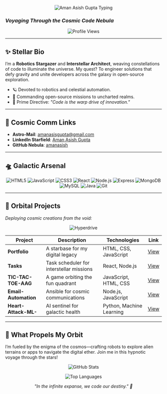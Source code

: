 <p align="center">
  <img src="https://readme-typing-svg.herokuapp.com?font=Orbitron&size=40&color=00FFFF&center=true&vCenter=true&width=600&lines=%F0%9F%91%A8%E2%80%8D%EF%B8%8F+Aman+Asish+Gupta;Galactic+Code+Pioneer" alt="Aman Asish Gupta Typing" />
</p>

### *Voyaging Through the Cosmic Code Nebula*  
<p align="center">
  <img src="https://komarev.com/ghpvc/?username=amanasish&label=Quantum%20Transmissions&color=9400D3&style=for-the-badge" alt="Profile Views" />
</p>

---

## ✨ Stellar Bio  
I’m a **Robotics Stargazer** and **Interstellar Architect**, weaving constellations of code to illuminate the universe. My quest? To engineer solutions that defy gravity and unite developers across the galaxy in open-source exploration.

- 🪐 Devoted to robotics and celestial automation.  
- 🌌 Commanding open-source missions to uncharted realms.  
- 💫 Prime Directive: *"Code is the warp drive of innovation."*

---

## 📡 Cosmic Comm Links  
- **Astro-Mail**: [amanasisgupta@gmail.com](mailto:amanasisgupta@gmail.com)  
- **LinkedIn Starfield**: [Aman Asish Gupta](https://www.linkedin.com/in/aman-asish-gupta-085b57215)  
- **GitHub Nebula**: [amanasish](https://github.com/amanasish)  

---

## 🛸 Galactic Arsenal  
<p align="center">
  <img src="https://img.shields.io/badge/HTML5-E34F26?style=flat-square&logo=html5&logoColor=white&labelColor=0A0A0A" alt="HTML5" />  
  <img src="https://img.shields.io/badge/JavaScript-F7DF1E?style=flat-square&logo=javascript&logoColor=black&labelColor=0A0A0A" alt="JavaScript" />  
  <img src="https://img.shields.io/badge/CSS3-1572B6?style=flat-square&logo=css3&logoColor=white&labelColor=0A0A0A" alt="CSS3" />  
  <img src="https://img.shields.io/badge/React-61DAFB?style=flat-square&logo=react&logoColor=black&labelColor=0A0A0A" alt="React" />  
  <img src="https://img.shields.io/badge/Node.js-339933?style=flat-square&logo=node.js&logoColor=white&labelColor=0A0A0A" alt="Node.js" />  
  <img src="https://img.shields.io/badge/Express-000000?style=flat-square&logo=express&logoColor=white&labelColor=0A0A0A" alt="Express" />  
  <img src="https://img.shields.io/badge/MongoDB-47A248?style=flat-square&logo=mongodb&logoColor=white&labelColor=0A0A0A" alt="MongoDB" />  
  <img src="https://img.shields.io/badge/MySQL-4479A1?style=flat-square&logo=mysql&logoColor=white&labelColor=0A0A0A" alt="MySQL" />  
  <img src="https://img.shields.io/badge/Java-007396?style=flat-square&logo=java&logoColor=white&labelColor=0A0A0A" alt="Java" />  
  <img src="https://img.shields.io/badge/Git-F05032?style=flat-square&logo=git&logoColor=white&labelColor=0A0A0A" alt="Git" />  
</p>

---

## 🌠 Orbital Projects  
*Deploying cosmic creations from the void:*  
<p align="center">
  <img src="https://img.shields.io/badge/%F0%9F%9A%80%20Hyperdrive%20Engaged-FF00FF?style=for-the-badge&labelColor=1A1A1A&color=00CED1" alt="Hyperdrive" />
</p>

| Project              | Description                                  | Technologies            | Link                                              |
|----------------------|----------------------------------------------|-------------------------|---------------------------------------------------|
| **Portfolio**        | A starbase for my digital legacy            | HTML, CSS, JavaScript   | [View](https://github.com/amanasish/Portfolio)          |
| **Tasks**            | Task scheduler for interstellar missions    | React, Node.js          | [View](https://github.com/amanasish/Tasks)              |
| **TIC-TAC-TOE-AAG**  | A game orbiting the fun quadrant           | JavaScript, HTML, CSS   | [View](https://github.com/amanasish/TIC-TAC-TOE-AAG)    |
| **Email-Automation** | Ansible for cosmic communications           | Node.js, JavaScript     | [View](https://github.com/amanasish/Email-Automation)   |
| **Heart-Attack-ML-** | AI sentinel for galactic health             | Python, Machine Learning| [View](https://github.com/amanasish/Heart-Attack-ML-)   |

---

## 🌃 What Propels My Orbit  
I’m fueled by the enigma of the cosmos—crafting robots to explore alien terrains or apps to navigate the digital ether. Join me in this hypnotic voyage through the stars!  
<p align="center">
  <img src="https://github-readme-stats.vercel.app/api?username=amanasish&show_icons=true&theme=nebula&bg_color=0A0A0A&title_color=00FFFF&text_color=FFFFFF&icon_color=FF69B4&hide_border=true" alt="GitHub Stats" />
</p>
<p align="center">
  <img src="https://github-readme-stats.vercel.app/api/top-langs/?username=amanasish&layout=compact&theme=nebula&bg_color=0A0A0A&title_color=00FFFF&text_color=FFFFFF&hide_border=true" alt="Top Languages" />
</p>

<p align="center">
  <em>"In the infinite expanse, we code our destiny." 🌌</em>
</p>
